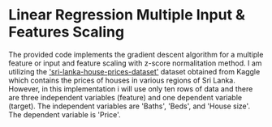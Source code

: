 # Linear Regression Multiple Input & Features Scaling
The provided code implements the gradient descent algorithm for a multiple feature or input and feature scaling with z-score normalitation method. I am utilizing the ['sri-lanka-house-prices-dataset'](https://www.kaggle.com/datasets/lasaljaywardena/sri-lanka-house-prices-dataset) dataset obtained from Kaggle which contains the prices of houses in various regions of Sri Lanka. However, in this implementation i will use only ten rows of data and there are three independent variables (feature) and one dependent variable (target). The independent variables are 'Baths', 'Beds', and 'House size'. The dependent variable is 'Price'.
